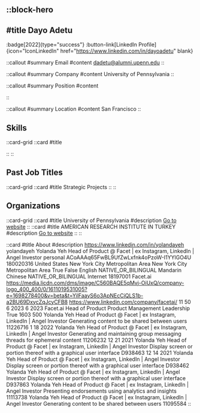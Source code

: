::block-hero
---
#title
Dayo Adetu
---

:badge[2022]{type="success"}
:button-link[LinkedIn Profile]{icon="IconLinkedIn" href="https://www.linkedin.com/in/dayoadetu" blank}

::callout
#summary
Email
#content
dadetu@alumni.upenn.edu
::

::callout
#summary
Company
#content
University of Pennsylvania
::

::callout
#summary
Position
#content

::

::callout
#summary
Location
#content
San Francisco
::

## Skills
::card-grid
::card
#title

::
::

## Past Job Titles
::card-grid
::card
#title
Strategic Projects
::
::

## Organizations
::card-grid
::card
#title
University of Pennsylvania
#description
[Go to website](upenn.edu)
::
::card
#title
AMERICAN RESEARCH INSTITUTE IN TURKEY
#description
[Go to website](ccat.sas.upenn.edu)
::
::

::card
#title
About
#description
https://www.linkedin.com/in/yolandayeh yolandayeh Yolanda Yeh Head of Product @ Facet | ex Instagram, LinkedIn | Angel Investor personal ACoAAAq65FwBL9UfZwLxfnk4oPzoW-I1YYlGO4U 180020316 United States New York City Metropolitan Area New York City Metropolitan Area True False English NATIVE_OR_BILINGUAL Mandarin Chinese NATIVE_OR_BILINGUAL Internet 18197001 Facet.ai https://media.licdn.com/dms/image/C560BAQE5qMvj-OiUxQ/company-logo_400_400/0/1611019531005?e=1698278400&v=beta&t=YilFaayS6o3ApNEcCiQLS1b-a2BU69DxycZqJcyCFB8 https://www.linkedin.com/company/facetai/ 11 50 6 2023 6 2023 Facet.ai Head of Product Product Management Leadership True 1603 500 Yolanda Yeh Head of Product @ Facet | ex Instagram, LinkedIn | Angel Investor Generating content to be shared between users 11226716 1 18 2022 Yolanda Yeh Head of Product @ Facet | ex Instagram, LinkedIn | Angel Investor Generating and maintaining group messaging threads for ephemeral content 11206232 12 21 2021 Yolanda Yeh Head of Product @ Facet | ex Instagram, LinkedIn | Angel Investor Display screen or portion thereof with a graphical user interface D938463 12 14 2021 Yolanda Yeh Head of Product @ Facet | ex Instagram, LinkedIn | Angel Investor Display screen or portion thereof with a graphical user interface D938462 Yolanda Yeh Head of Product @ Facet | ex Instagram, LinkedIn | Angel Investor Display screen or portion thereof with a graphical user interface D937863 Yolanda Yeh Head of Product @ Facet | ex Instagram, LinkedIn | Angel Investor Presenting endorsements using analytics and insights 11113738 Yolanda Yeh Head of Product @ Facet | ex Instagram, LinkedIn | Angel Investor Generating content to be shared between users 11095584
::
